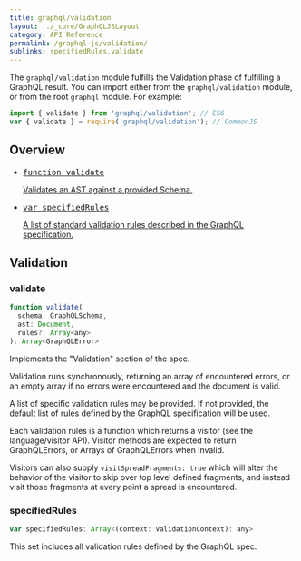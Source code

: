 ```yaml
---
title: graphql/validation
layout: ../_core/GraphQLJSLayout
category: API Reference
permalink: /graphql-js/validation/
sublinks: specifiedRules,validate
---
```


The `graphql/validation` module fulfills the Validation phase of fulfilling a
GraphQL result. You can import either from the `graphql/validation` module, or from the root `graphql` module. For example:

```js
import { validate } from 'graphql/validation'; // ES6
var { validate } = require('graphql/validation'); // CommonJS
```

## Overview

<ul class="apiIndex">
  <li>
    <a href="#validate">
      <pre>function validate</pre>
      Validates an AST against a provided Schema.
    </a>
  </li>
  <li>
    <a href="#specifiedrules">
      <pre>var specifiedRules</pre>
      A list of standard validation rules described in the GraphQL specification.
    </a>
  </li>
</ul>

## Validation

### validate

```js
function validate(
  schema: GraphQLSchema,
  ast: Document,
  rules?: Array<any>
): Array<GraphQLError>
```

Implements the "Validation" section of the spec.

Validation runs synchronously, returning an array of encountered errors, or
an empty array if no errors were encountered and the document is valid.

A list of specific validation rules may be provided. If not provided, the
default list of rules defined by the GraphQL specification will be used.

Each validation rules is a function which returns a visitor
(see the language/visitor API). Visitor methods are expected to return
GraphQLErrors, or Arrays of GraphQLErrors when invalid.

Visitors can also supply `visitSpreadFragments: true` which will alter the
behavior of the visitor to skip over top level defined fragments, and instead
visit those fragments at every point a spread is encountered.

### specifiedRules

```js
var specifiedRules: Array<(context: ValidationContext): any>
```

This set includes all validation rules defined by the GraphQL spec.
